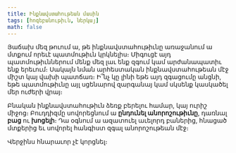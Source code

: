 ```yaml
---
title: Ինքնավստահութեան մասին
tags: [հոգեբանութիւն, ներկայ]
math: false
---
```


Յաճախ մեզ թուում ա, թե ինքնավստահութիւնը առաջանում ա մտքում որեւէ պատմութիւն կրկնելիս։ Միգուցէ այդ պատմութիւններում մենք մեզ լաւ ենք զգում կամ արժանապատիւ ենք երեւում։ Սակայն նման արհեստական ինքնավստահութեան մէջ միշտ կայ վախի պատճառ։ Ի՞նչ կը լինի եթե այդ զգացումը անցնի, եթե պատմութիւնը այլ սցենարով զարգանայ կամ սկսենք կասկածել մեր ուժերի վրայ։

Բնական ինքնավստահութիւն ձեռք բերելու համար, կայ ուրիշ միջոց։ Բուդդիզմը սովորեցնում ա **ընդունել անորոշութիւնը**, դառնալ **բաց** ու **խոցելի**։ Դա օգնում ա ազատուել աւելորդ բաներից, հնացած մտքերից եւ սովորել հանգիստ զգալ անորոշութեան մէջ։

Վերջինս հնարաւոր չէ կորցնել։
